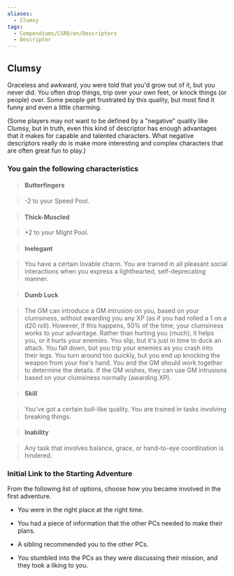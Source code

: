 ```yaml
---
aliases:
  - Clumsy
tags:
  - Compendiums/CSRD/en/Descriptors
  - Descriptor
---
```

  
## Clumsy    
Graceless and awkward, you were told that you'd grow out of it, but you never did. You often drop things, trip over your own feet, or knock things (or people) over. Some people get frustrated by this quality, but most find it funny and even a little charming.  
(Some players may not want to be defined by a "negative" quality like Clumsy, but in truth, even this kind of descriptor has enough advantages that it makes for capable and talented characters. What negative descriptors really do is make more interesting and complex characters that are often great fun to play.)  
### You gain the following characteristics    
> #### Butterfingers  
> -2 to your Speed Pool.    
  
> #### Thick-Muscled  
> +2 to your Might Pool.    
  
> #### Inelegant  
> You have a certain lovable charm. You are trained in all pleasant social interactions when you express a lighthearted, self-deprecating manner.    
  
> #### Dumb Luck  
> The GM can introduce a GM intrusion on you, based on your clumsiness, without awarding you any XP (as if you had rolled a 1 on a d20 roll). However, if this happens, 50% of the time, your clumsiness works to your advantage. Rather than hurting you (much), it helps you, or it hurts your enemies. You slip, but it's just in time to duck an attack. You fall down, but you trip your enemies as you crash into their legs. You turn around too quickly, but you end up knocking the weapon from your foe's hand. You and the GM should work together to determine the details. If the GM wishes, they can use GM intrusions based on your clumsiness normally (awarding XP).    
  
> #### Skill  
> You've got a certain bull-like quality. You are trained in tasks involving breaking things.    
  
> #### Inability  
> Any task that involves balance, grace, or hand-to-eye coordination is hindered.    
  
### Initial Link to the Starting Adventure    
From the following list of options, choose how you became involved in the first adventure.    
- You were in the right place at the right time.    
- You had a piece of information that the other PCs needed to make their plans.    
- A sibling recommended you to the other PCs.    
- You stumbled into the PCs as they were discussing their mission, and they took a liking to you.  